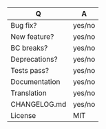 | Q             | A
| ------------- | ---
| Bug fix?      | yes/no
| New feature?  | yes/no
| BC breaks?    | yes/no
| Deprecations? | yes/no
| Tests pass?   | yes/no
| Documentation | yes/no
| Translation   | yes/no
| CHANGELOG.md  | yes/no
| License       | MIT

<!--
Please list the issues your PR fixes using special keywords, see
https://help.github.com/articles/closing-issues-using-keywords/

Fixes #…
-->

<!--
- Please fill in this template according to the PR you're about to submit.
- Replace this comment by a description of what your PR is solving.
-->
